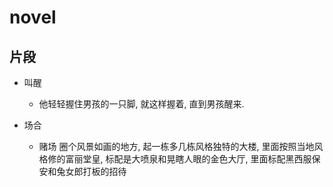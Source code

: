 # novel

## 片段

- 叫醒
  - 他轻轻握住男孩的一只脚, 就这样握着, 直到男孩醒来.

- 场合
  - 赌场 圈个风景如画的地方, 起一栋多几栋风格独特的大楼, 里面按照当地风格修的富丽堂皇, 标配是大喷泉和晃瞎人眼的金色大厅, 里面标配黑西服保安和兔女郎打板的招待
